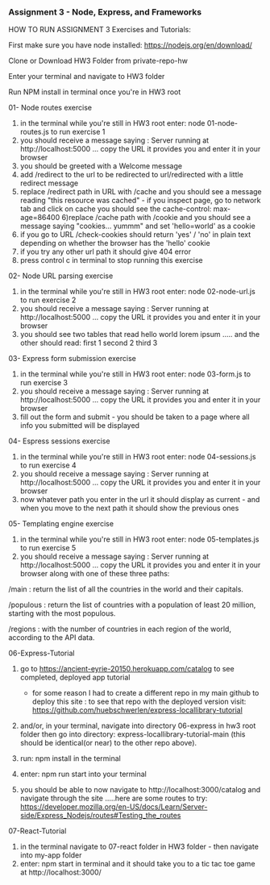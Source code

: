 ### Assignment 3 - Node, Express, and Frameworks

HOW TO RUN ASSIGNMENT 3 Exercises and Tutorials:

First make sure you have node installed: https://nodejs.org/en/download/

Clone or Download HW3 Folder from private-repo-hw

Enter your terminal and navigate to HW3 folder

Run NPM install in terminal once you're in HW3 root

01- Node routes exercise
1) in the terminal while you're still in HW3 root enter: node 01-node-routes.js to run exercise 1
2) you should receive a message saying : Server running at http://localhost:5000 ... copy the URL it provides you and enter it in your browser
3) you should be greeted with a Welcome message
4) add /redirect to the url to be redirected to url/redirected with a little redirect message 
5) replace /redirect path in URL with /cache and you should see a message reading "this resource was cached" - if you inspect page, go to network tab and click on cache you should see the cache-control: max-age=86400
6)replace /cache path with /cookie and you should see a message saying "cookies... yummm" and set 'hello=world' as a cookie
7) if you go to URL /check-cookies should return 'yes' / 'no' in plain text depending on whether the browser has the 'hello' cookie
8) if you try any other url path it should give 404 error
9) press control c in terminal to stop running this exercise


02- Node URL parsing exercise
1) in the terminal while you're still in HW3 root enter: node 02-node-url.js  to run exercise 2
2) you should receive a message saying : Server running at http://localhost:5000 ... copy the URL it provides you and enter it in your browser
3) you should see two tables that read hello world lorem ipsum ..... and the other should read: first 1 second 2 third 3


03- Express form submission exercise
1) in the terminal while you're still in HW3 root enter: node 03-form.js to run exercise 3
2) you should receive a message saying : Server running at http://localhost:5000 ... copy the URL it provides you and enter it in your browser
3) fill out the form and submit - you should be taken to a page where all info you submitted will be displayed

04- Espress sessions exercise
1) in the terminal while you're still in HW3 root enter: node 04-sessions.js to run exercise 4
2) you should receive a message saying : Server running at http://localhost:5000 ... copy the URL it provides you and enter it in your browser
3) now whatever path you enter in the url it should display as current - and when you move to the next path it should show the previous ones


05- Templating engine exercise
1) in the terminal while you're still in HW3 root enter: node 05-templates.js to run exercise 5
2) you should receive a message saying : Server running at http://localhost:5000 ... copy the URL it provides you and enter it in your browser along with one of these three paths:

/main : return the list of all the countries in the world and their capitals.

/populous : return the list of countries with a population of least 20 million, starting with the most populous.

/regions :  with the number of countries in each region of the world, according to the API data.


06-Express-Tutorial
1) go to https://ancient-eyrie-20150.herokuapp.com/catalog   to see completed, deployed app tutorial 
    * for some reason I had to create a different repo in my main github to deploy this site : to see that repo with the deployed version visit:                           https://github.com/huebschwerlen/express-locallibrary-tutorial
    
2) and/or, in your terminal, navigate into directory 06-express in hw3 root folder then go into directory: express-locallibrary-tutorial-main (this should be identical(or near) to the other repo above). 
3) run: npm install   in the terminal
4) enter: npm run start    into your terminal
5) you should be able to now navigate to http://localhost:3000/catalog and navigate through the site 
.....here are some routes to try:   https://developer.mozilla.org/en-US/docs/Learn/Server-side/Express_Nodejs/routes#Testing_the_routes

07-React-Tutorial
1) in the terminal navigate to 07-react folder in HW3 folder - then navigate into my-app folder
2) enter: npm start in terminal and it should take you to a tic tac toe game at http://localhost:3000/
